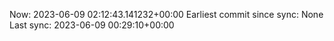 Now: 2023-06-09 02:12:43.141232+00:00 Earliest commit since sync: None Last sync: 2023-06-09 00:29:10+00:00
